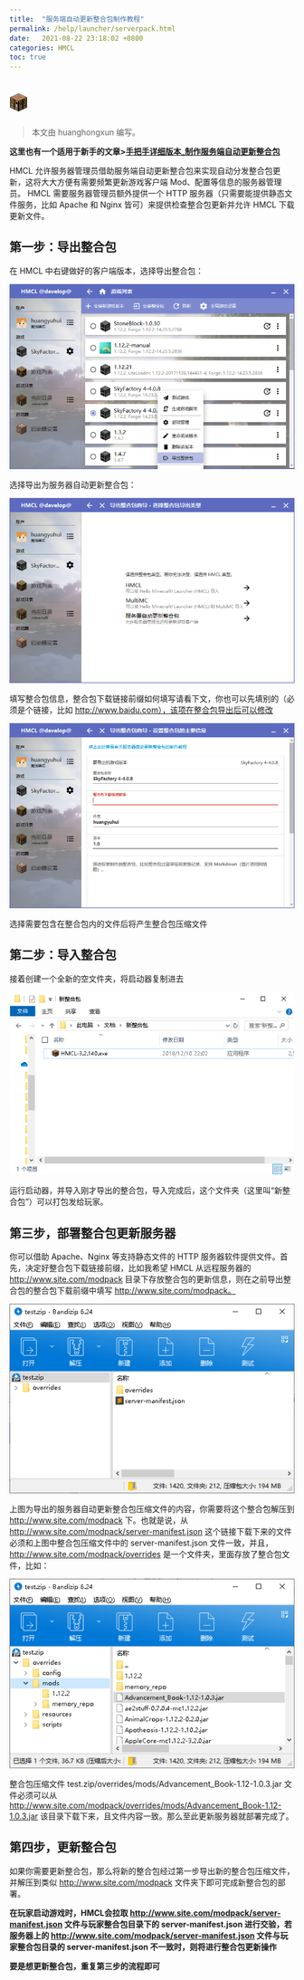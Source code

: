 ```yaml
---
title:  "服务端自动更新整合包制作教程"
permalink: /help/launcher/serverpack.html
date:   2021-08-22 23:18:02 +0800
categories: HMCL
toc: true
---
```

# ![](/icon.png)

> 本文由 huanghongxun 编写。

**这里也有一个适用于新手的文章>**[**手把手详细版本_制作服务端自动更新整合包**](https://zkitefly.github.io/hmcl-d/serverpack2.html)

HMCL 允许服务器管理员借助服务端自动更新整合包来实现自动分发整合包更新，这将大大方便有需要频繁更新游戏客户端 Mod、配置等信息的服务器管理员。
HMCL 需要服务器管理员额外提供一个 HTTP 服务器（只需要能提供静态文件服务，比如 Apache 和 Nginx 皆可）来提供检查整合包更新并允许 HMCL 下载更新文件。

## 第一步：导出整合包
在 HMCL 中右键做好的客户端版本，选择导出整合包：

![](/assets/img/docs/serverpack/1.png)

选择导出为服务器自动更新整合包：

![](/assets/img/docs/serverpack/1-1.png)

填写整合包信息，整合包下载链接前缀如何填写请看下文，你也可以先填别的（必须是个链接，比如 http://www.baidu.com），该项在整合包导出后可以修改

![](/assets/img/docs/serverpack/1-2.png)

选择需要包含在整合包内的文件后将产生整合包压缩文件

## 第二步：导入整合包
接着创建一个全新的空文件夹，将启动器复制进去

![](/assets/img/docs/serverpack/1-3.png)

运行启动器，并导入刚才导出的整合包，导入完成后，这个文件夹（这里叫“新整合包”）可以打包发给玩家。

## 第三步，部署整合包更新服务器
你可以借助 Apache、Nginx 等支持静态文件的 HTTP 服务器软件提供文件。首先，决定好整合包下载链接前缀，比如我希望 HMCL 从远程服务器的 http://www.site.com/modpack 目录下存放整合包的更新信息，则在之前导出整合包的整合包下载前缀中填写 http://www.site.com/modpack。

![](/assets/img/docs/serverpack/1-4.png)

上图为导出的服务器自动更新整合包压缩文件的内容，你需要将这个整合包解压到 http://www.site.com/modpack 下。也就是说，从 http://www.site.com/modpack/server-manifest.json 这个链接下载下来的文件必须和上图中整合包压缩文件中的 server-manifest.json 文件一致，并且，http://www.site.com/modpack/overrides 是一个文件夹，里面存放了整合包文件，比如：

![](/assets/img/docs/serverpack/1-6.png)

整合包压缩文件 test.zip/overrides/mods/Advancement_Book-1.12-1.0.3.jar 文件必须可以从 http://www.site.com/modpack/overrides/mods/Advancement_Book-1.12-1.0.3.jar 该目录下载下来，且文件内容一致。那么至此更新服务器就部署完成了。

## 第四步，更新整合包

如果你需要更新整合包，那么将新的整合包经过第一步导出新的整合包压缩文件，并解压到类似 http://www.site.com/modpack 文件夹下即可完成新整合包的部署。

**在玩家启动游戏时，HMCL会拉取 http://www.site.com/modpack/server-manifest.json 文件与玩家整合包目录下的 server-manifest.json 进行交验，若服务器上的 http://www.site.com/modpack/server-manifest.json 文件与玩家整合包目录的 server-manifest.json 不一致时，则将进行整合包更新操作**

**要是想更新整合包，重复第三步的流程即可**
